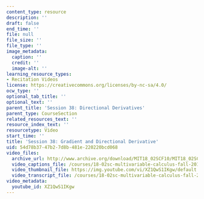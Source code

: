 ```yaml
---
content_type: resource
description: ''
draft: false
end_time: ''
file: null
file_size: ''
file_type: ''
image_metadata:
  caption: ''
  credit: ''
  image-alt: ''
learning_resource_types:
- Recitation Videos
license: https://creativecommons.org/licenses/by-nc-sa/4.0/
ocw_type: ''
optional_tab_title: ''
optional_text: ''
parent_title: 'Session 38: Directional Derivatives'
parent_type: CourseSection
related_resources_text: ''
resource_index_text: ''
resourcetype: Video
start_time: ''
title: 'Session 38: Gradient and Directional Derivative'
uid: 54d78b37-47b2-7d8b-481e-220220bcd068
video_files:
  archive_url: http://www.archive.org/download/MIT18_02SCF10/MIT18_02SCF10Rec_27_300k.mp4
  video_captions_file: /courses/18-02sc-multivariable-calculus-fall-2010/be92a2289ab157eba2cfa00cc1d5a106_XZ1QwS1IKgw.vtt
  video_thumbnail_file: https://img.youtube.com/vi/XZ1QwS1IKgw/default.jpg
  video_transcript_file: /courses/18-02sc-multivariable-calculus-fall-2010/3f6329d89fcad9df0486059975fef43c_XZ1QwS1IKgw.pdf
video_metadata:
  youtube_id: XZ1QwS1IKgw
---
```

